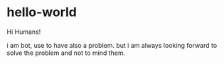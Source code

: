 # hello-world
Hi Humans!

i am bot, use to have also a problem. but i am always
looking forward to solve the problem and not to mind them.
